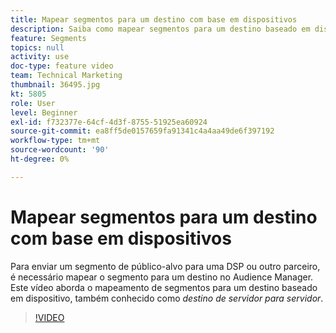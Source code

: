 ```yaml
---
title: Mapear segmentos para um destino com base em dispositivos
description: Saiba como mapear segmentos para um destino baseado em dispositivo, também conhecido como destino _servidor para servidor_. Para enviar um segmento de público-alvo para uma DSP ou outro parceiro, é necessário mapear o segmento para um destino no Audience Manager.
feature: Segments
topics: null
activity: use
doc-type: feature video
team: Technical Marketing
thumbnail: 36495.jpg
kt: 5805
role: User
level: Beginner
exl-id: f732377e-64cf-4d3f-8755-51925ea60924
source-git-commit: ea8ff5de0157659fa91341c4a4aa49de6f397192
workflow-type: tm+mt
source-wordcount: '90'
ht-degree: 0%

---
```


# Mapear segmentos para um destino com base em dispositivos

Para enviar um segmento de público-alvo para uma DSP ou outro parceiro, é necessário mapear o segmento para um destino no Audience Manager. Este vídeo aborda o mapeamento de segmentos para um destino baseado em dispositivo, também conhecido como _destino de servidor para servidor_.

>[!VIDEO](https://video.tv.adobe.com/v/41309/?quality=12&learn=on&captions=por_br)
